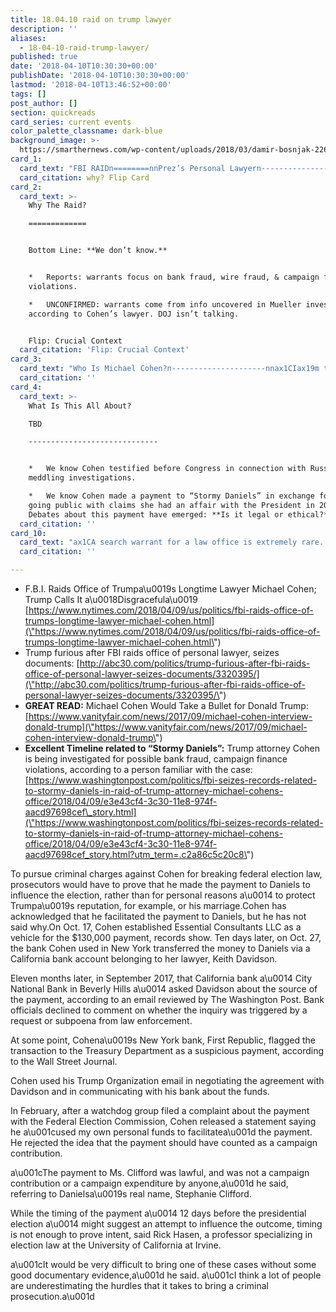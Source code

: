 ```yaml
---
title: 18.04.10 raid on trump lawyer
description: ''
aliases:
  - 18-04-10-raid-trump-lawyer/
published: true
date: '2018-04-10T10:30:30+00:00'
publishDate: '2018-04-10T10:30:30+00:00'
lastmod: '2018-04-10T13:46:52+00:00'
tags: []
post_author: []
section: quickreads
card_series: current events
color_palette_classname: dark-blue
background_image: >-
  https://smarthernews.com/wp-content/uploads/2018/03/damir-bosnjak-226653-unsplash-scaled.jpg
card_1:
  card_text: "FBI RAIDn========nnPrez’s Personal Lawyern----------------------nn*   **Who:** Michael Cohen, President Trumpax19s top attorney.n*   **What:** FBI seized personal records & communication.n*   **Where:** NYC office & residences.n*   **When:** Monday morning.n*   **How:** Warrants from NY Feds.nnwhy? Flip Card"
  card_citation: why? Flip Card
card_2:
  card_text: >-
    Why The Raid?

    =============


    Bottom Line: **We don’t know.**


    *   Reports: warrants focus on bank fraud, wire fraud, & campaign finance
    violations.

    *   UNCONFIRMED: warrants come from info uncovered in Mueller investigation
    according to Cohen’s lawyer. DOJ isn’t talking.


    Flip: Crucial Context
  card_citation: 'Flip: Crucial Context'
card_3:
  card_text: "Who Is Michael Cohen?n---------------------nnax1CIax19m the guy who would take a bullet for the president”nn*   New York nativen*   Former taxi cab fleet managern*   Personal injury attorneyn*   Worked for Trump organization since 2006n*   NEVER officially part of campaign or White House"
  card_citation: ''
card_4:
  card_text: >-
    What Is This All About?  

    TBD

    -----------------------------


    *   We know Cohen testified before Congress in connection with Russian
    meddling investigations.

    *   We know Cohen made a payment to “Stormy Daniels” in exchange for her not
    going public with claims she had an affair with the President in 2006.
    Debates about this payment have emerged: **Is it legal or ethical?**
  card_citation: ''
card_10:
  card_text: "ax1CA search warrant for a law office is extremely rare. Lawyers are given the courtesy of producing documents in response to a subpoena ... unless the government believes a lawyer will destroy or conceal the objects of the search.ax1D Stephen Gillers, NYU School of Law.nn[view sources](https://smarthernews.com/18-04-10-raid-trump-lawyer/)"
  card_citation: ''

---
```

*   F.B.I. Raids Office of Trumpa\\u0019s Longtime Lawyer Michael Cohen; Trump Calls It a\\u0018Disgracefula\\u0019 [https://www.nytimes.com/2018/04/09/us/politics/fbi-raids-office-of-trumps-longtime-lawyer-michael-cohen.html](\"https://www.nytimes.com/2018/04/09/us/politics/fbi-raids-office-of-trumps-longtime-lawyer-michael-cohen.html\")
*   Trump furious after FBI raids office of personal lawyer, seizes documents: [http://abc30.com/politics/trump-furious-after-fbi-raids-office-of-personal-lawyer-seizes-documents/3320395/](\"http://abc30.com/politics/trump-furious-after-fbi-raids-office-of-personal-lawyer-seizes-documents/3320395/\")
*   **GREAT READ:** Michael Cohen Would Take a Bullet for Donald Trump: [https://www.vanityfair.com/news/2017/09/michael-cohen-interview-donald-trump](\"https://www.vanityfair.com/news/2017/09/michael-cohen-interview-donald-trump\")
*   **Excellent Timeline related to “Stormy Daniels”:** Trump attorney Cohen is being investigated for possible bank fraud, campaign finance violations, according to a person familiar with the case: [https://www.washingtonpost.com/politics/fbi-seizes-records-related-to-stormy-daniels-in-raid-of-trump-attorney-michael-cohens-office/2018/04/09/e3e43cf4-3c30-11e8-974f-aacd97698cef\_story.html](\"https://www.washingtonpost.com/politics/fbi-seizes-records-related-to-stormy-daniels-in-raid-of-trump-attorney-michael-cohens-office/2018/04/09/e3e43cf4-3c30-11e8-974f-aacd97698cef_story.html?utm_term=.c2a86c5c20c8\")

To pursue criminal charges against Cohen for breaking federal election law, prosecutors would have to prove that he made the payment to Daniels to influence the election, rather than for personal reasons a\\u0014 to protect Trumpa\\u0019s reputation, for example, or his marriage.Cohen has acknowledged that he facilitated the payment to Daniels, but he has not said why.On Oct. 17, Cohen established Essential Consultants LLC as a vehicle for the $130,000 payment, records show. Ten days later, on Oct. 27, the bank Cohen used in New York transferred the money to Daniels via a California bank account belonging to her lawyer, Keith Davidson.

Eleven months later, in September 2017, that California bank a\\u0014 City National Bank in Beverly Hills a\\u0014 asked Davidson about the source of the payment, according to an email reviewed by The Washington Post. Bank officials declined to comment on whether the inquiry was triggered by a request or subpoena from law enforcement.

At some point, Cohena\\u0019s New York bank, First Republic, flagged the transaction to the Treasury Department as a suspicious payment, according to the Wall Street Journal.

Cohen used his Trump Organization email in negotiating the agreement with Davidson and in communicating with his bank about the funds.

In February, after a watchdog group filed a complaint about the payment with the Federal Election Commission, Cohen released a statement saying he a\\u001cused my own personal funds to facilitatea\\u001d the payment. He rejected the idea that the payment should have counted as a campaign contribution.

a\\u001cThe payment to Ms. Clifford was lawful, and was not a campaign contribution or a campaign expenditure by anyone,a\\u001d he said, referring to Danielsa\\u0019s real name, Stephanie Clifford.

While the timing of the payment a\\u0014 12 days before the presidential election a\\u0014 might suggest an attempt to influence the outcome, timing is not enough to prove intent, said Rick Hasen, a professor specializing in election law at the University of California at Irvine.

a\\u001cIt would be very difficult to bring one of these cases without some good documentary evidence,a\\u001d he said. a\\u001cI think a lot of people are underestimating the hurdles that it takes to bring a criminal prosecution.a\\u001d